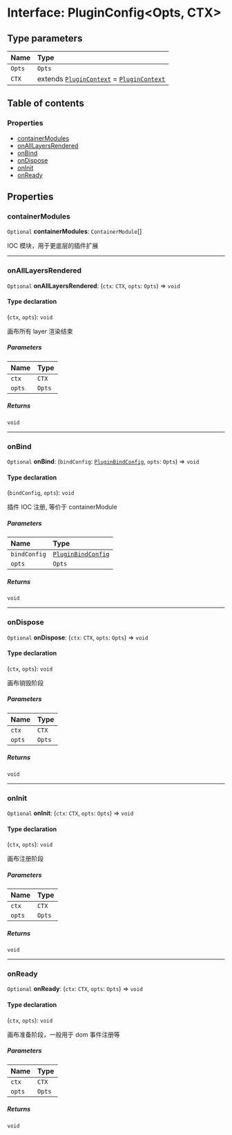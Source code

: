 # Interface: PluginConfig\<Opts, CTX>

## Type parameters

| Name | Type |
| :------ | :------ |
| `Opts` | `Opts` |
| `CTX` | extends [`PluginContext`](/en/auto-docs/core/variables/PluginContext-1.md) = [`PluginContext`](/en/auto-docs/core/variables/PluginContext-1.md) |

## Table of contents

### Properties

* [containerModules](/en/auto-docs/core/interfaces/PluginConfig.md#containermodules)
* [onAllLayersRendered](/en/auto-docs/core/interfaces/PluginConfig.md#onalllayersrendered)
* [onBind](/en/auto-docs/core/interfaces/PluginConfig.md#onbind)
* [onDispose](/en/auto-docs/core/interfaces/PluginConfig.md#ondispose)
* [onInit](/en/auto-docs/core/interfaces/PluginConfig.md#oninit)
* [onReady](/en/auto-docs/core/interfaces/PluginConfig.md#onready)

## Properties

### containerModules

`Optional` **containerModules**: `ContainerModule`\[]

IOC 模块，用于更底层的插件扩展

***

### onAllLayersRendered

`Optional` **onAllLayersRendered**: (`ctx`: `CTX`, `opts`: `Opts`) => `void`

#### Type declaration

(`ctx`, `opts`): `void`

画布所有 layer 渲染结束

##### Parameters

| Name | Type |
| :------ | :------ |
| `ctx` | `CTX` |
| `opts` | `Opts` |

##### Returns

`void`

***

### onBind

`Optional` **onBind**: (`bindConfig`: [`PluginBindConfig`](/en/auto-docs/core/interfaces/PluginBindConfig.md), `opts`: `Opts`) => `void`

#### Type declaration

(`bindConfig`, `opts`): `void`

插件 IOC 注册, 等价于 containerModule

##### Parameters

| Name | Type |
| :------ | :------ |
| `bindConfig` | [`PluginBindConfig`](/en/auto-docs/core/interfaces/PluginBindConfig.md) |
| `opts` | `Opts` |

##### Returns

`void`

***

### onDispose

`Optional` **onDispose**: (`ctx`: `CTX`, `opts`: `Opts`) => `void`

#### Type declaration

(`ctx`, `opts`): `void`

画布销毁阶段

##### Parameters

| Name | Type |
| :------ | :------ |
| `ctx` | `CTX` |
| `opts` | `Opts` |

##### Returns

`void`

***

### onInit

`Optional` **onInit**: (`ctx`: `CTX`, `opts`: `Opts`) => `void`

#### Type declaration

(`ctx`, `opts`): `void`

画布注册阶段

##### Parameters

| Name | Type |
| :------ | :------ |
| `ctx` | `CTX` |
| `opts` | `Opts` |

##### Returns

`void`

***

### onReady

`Optional` **onReady**: (`ctx`: `CTX`, `opts`: `Opts`) => `void`

#### Type declaration

(`ctx`, `opts`): `void`

画布准备阶段，一般用于 dom 事件注册等

##### Parameters

| Name | Type |
| :------ | :------ |
| `ctx` | `CTX` |
| `opts` | `Opts` |

##### Returns

`void`
